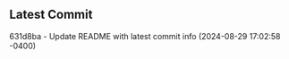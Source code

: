
## Latest Commit
631d8ba - Update README with latest commit info (2024-08-29 17:02:58 -0400) <Yunxi-Zhou>
